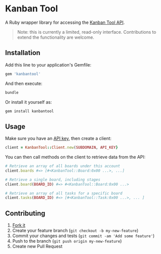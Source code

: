 # Kanban Tool

A Ruby wrapper library for accessing the [Kanban Tool API][kt-api].

> Note: this is currently a limited, read-only interface.  Contributions
> to extend the functionality are welcome.

## Installation

Add this line to your application's Gemfile:

```ruby
gem 'kanbantool'
```

And then execute:

```sh
bundle
```

Or install it yourself as:

```sh
gem install kanbantool
```

## Usage

Make sure you have an [API key][get-key], then create a client:

```ruby
client = KanbanTool::Client.new(SUBDOMAIN, API_KEY}
```

You can then call methods on the client to retrieve data from the API:

```ruby
# Retrieve an array of all boards under this account
client.boards #=> [#<KanbanTool::Board:0x00 ...>, ...]

# Retrieve a single board, including stages
client.board(BOARD_ID) #=> #<KanbanTool::Board:0x00 ...>

# Retrieve an array of all tasks for a specific board
client.tasks(BOARD_ID) #=> [#<KanbanTool::Task:0x00 ...>, ... ]
```

## Contributing

1. [Fork it][fork-it]
2. Create your feature branch (`git checkout -b my-new-feature`)
3. Commit your changes and tests (`git commit -am 'Add some feature'`)
4. Push to the branch (`git push origin my-new-feature`)
5. Create new Pull Request

[kt-api]: http://kanbantool.com/about/api
[get-key]: http://gppmt.kanbantool.com/profile/api_token
[fork-it]: https://github.com/timblair/kanbantool/fork
